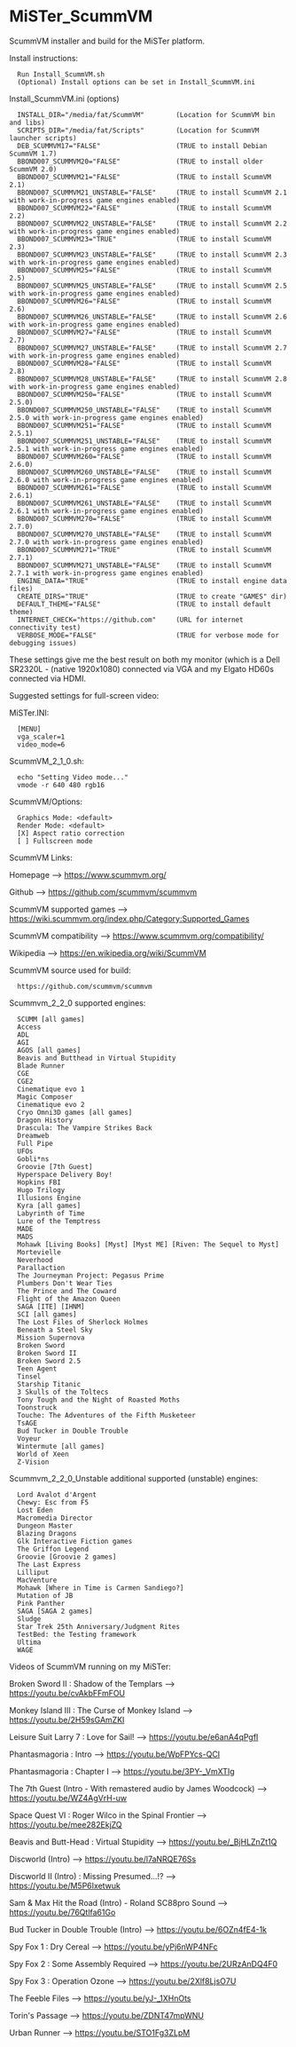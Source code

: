 # MiSTer_ScummVM
ScummVM installer and build for the MiSTer platform.

Install instructions:
     
      Run Install_ScummVM.sh
	  (Optional) Install options can be set in Install_ScummVM.ini 
	  
Install_ScummVM.ini (options)

      INSTALL_DIR="/media/fat/ScummVM"        (Location for ScummVM bin and libs) 
      SCRIPTS_DIR="/media/fat/Scripts"        (Location for ScummVM launcher scripts) 
      DEB_SCUMMVM17="FALSE"                   (TRUE to install Debian ScummVM 1.7)
      BBOND007_SCUMMVM20="FALSE"              (TRUE to install older ScummVM 2.0)
      BBOND007_SCUMMVM21="FALSE"              (TRUE to install ScummVM 2.1)
      BBOND007_SCUMMVM21_UNSTABLE="FALSE"     (TRUE to install ScummVM 2.1 with work-in-progress game engines enabled)
      BBOND007_SCUMMVM22="FALSE"              (TRUE to install ScummVM 2.2)
      BBOND007_SCUMMVM22_UNSTABLE="FALSE"     (TRUE to install ScummVM 2.2 with work-in-progress game engines enabled)
      BBOND007_SCUMMVM23="TRUE"               (TRUE to install ScummVM 2.3)
      BBOND007_SCUMMVM23_UNSTABLE="FALSE"     (TRUE to install ScummVM 2.3 with work-in-progress game engines enabled)
      BBOND007_SCUMMVM25="FALSE"              (TRUE to install ScummVM 2.5)
      BBOND007_SCUMMVM25_UNSTABLE="FALSE"     (TRUE to install ScummVM 2.5 with work-in-progress game engines enabled)
      BBOND007_SCUMMVM26="FALSE"              (TRUE to install ScummVM 2.6)
      BBOND007_SCUMMVM26_UNSTABLE="FALSE"     (TRUE to install ScummVM 2.6 with work-in-progress game engines enabled)
      BBOND007_SCUMMVM27="FALSE"              (TRUE to install ScummVM 2.7)
      BBOND007_SCUMMVM27_UNSTABLE="FALSE"     (TRUE to install ScummVM 2.7 with work-in-progress game engines enabled)
      BBOND007_SCUMMVM28="FALSE"              (TRUE to install ScummVM 2.8)
      BBOND007_SCUMMVM28_UNSTABLE="FALSE"     (TRUE to install ScummVM 2.8 with work-in-progress game engines enabled)
      BBOND007_SCUMMVM250="FALSE"             (TRUE to install ScummVM 2.5.0)
      BBOND007_SCUMMVM250_UNSTABLE="FALSE"    (TRUE to install ScummVM 2.5.0 with work-in-progress game engines enabled)
      BBOND007_SCUMMVM251="FALSE"             (TRUE to install ScummVM 2.5.1)
      BBOND007_SCUMMVM251_UNSTABLE="FALSE"    (TRUE to install ScummVM 2.5.1 with work-in-progress game engines enabled)
      BBOND007_SCUMMVM260="FALSE"             (TRUE to install ScummVM 2.6.0)
      BBOND007_SCUMMVM260_UNSTABLE="FALSE"    (TRUE to install ScummVM 2.6.0 with work-in-progress game engines enabled)
      BBOND007_SCUMMVM261="FALSE"             (TRUE to install ScummVM 2.6.1)
      BBOND007_SCUMMVM261_UNSTABLE="FALSE"    (TRUE to install ScummVM 2.6.1 with work-in-progress game engines enabled)
      BBOND007_SCUMMVM270="FALSE"             (TRUE to install ScummVM 2.7.0)
      BBOND007_SCUMMVM270_UNSTABLE="FALSE"    (TRUE to install ScummVM 2.7.0 with work-in-progress game engines enabled)
      BBOND007_SCUMMVM271="TRUE"              (TRUE to install ScummVM 2.7.1)
      BBOND007_SCUMMVM271_UNSTABLE="FALSE"    (TRUE to install ScummVM 2.7.1 with work-in-progress game engines enabled)
      ENGINE_DATA="TRUE"                      (TRUE to install engine data files)
      CREATE_DIRS="TRUE"                      (TRUE to create "GAMES" dir)
      DEFAULT_THEME="FALSE"                   (TRUE to install default theme)
      INTERNET_CHECK="https://github.com"     (URL for internet connectivity test)
      VERBOSE_MODE="FALSE"                    (TRUE for verbose mode for debugging issues)
	  
These settings give me the best result on both my monitor (which is a Dell SR2320L - 
(native 1920x1080) connected via VGA and my Elgato HD60s connected via HDMI. 

Suggested settings for full-screen video:

MiSTer.INI:

      [MENU]
      vga_scaler=1
      video_mode=6

ScummVM_2_1_0.sh:

      echo "Setting Video mode..."
      vmode -r 640 480 rgb16

ScummVM/Options:

      Graphics Mode: <default>
      Render Mode: <default>
      [X] Aspect ratio correction
      [ ] Fullscreen mode
	   
ScummVM Links:
       
Homepage --> https://www.scummvm.org/

Github --> https://github.com/scummvm/scummvm

ScummVM supported games --> https://wiki.scummvm.org/index.php/Category:Supported_Games

ScummVM compatibility --> https://www.scummvm.org/compatibility/

Wikipedia --> https://en.wikipedia.org/wiki/ScummVM

ScummVM source used for build:
       
      https://github.com/scummvm/scummvm
      
Scummvm_2_2_0 supported engines:

      SCUMM [all games]
      Access
      ADL
      AGI
      AGOS [all games]
      Beavis and Butthead in Virtual Stupidity
      Blade Runner
      CGE
      CGE2
      Cinematique evo 1
      Magic Composer
      Cinematique evo 2
      Cryo Omni3D games [all games]
      Dragon History
      Drascula: The Vampire Strikes Back
      Dreamweb
      Full Pipe
      UFOs
      Gobli*ns
      Groovie [7th Guest]
      Hyperspace Delivery Boy!
      Hopkins FBI
      Hugo Trilogy
      Illusions Engine
      Kyra [all games]
      Labyrinth of Time
      Lure of the Temptress
      MADE
      MADS
      Mohawk [Living Books] [Myst] [Myst ME] [Riven: The Sequel to Myst]
      Mortevielle
      Neverhood
      Parallaction
      The Journeyman Project: Pegasus Prime
      Plumbers Don't Wear Ties
      The Prince and The Coward
      Flight of the Amazon Queen
      SAGA [ITE] [IHNM]
      SCI [all games]
      The Lost Files of Sherlock Holmes
      Beneath a Steel Sky
      Mission Supernova
      Broken Sword
      Broken Sword II
      Broken Sword 2.5
      Teen Agent
      Tinsel
      Starship Titanic
      3 Skulls of the Toltecs
      Tony Tough and the Night of Roasted Moths
      Toonstruck
      Touche: The Adventures of the Fifth Musketeer
      TsAGE
      Bud Tucker in Double Trouble
      Voyeur
      Wintermute [all games]
      World of Xeen
      Z-Vision

Scummvm_2_2_0_Unstable additional supported (unstable) engines:

      Lord Avalot d'Argent
      Chewy: Esc from F5
      Lost Eden
      Macromedia Director
      Dungeon Master
      Blazing Dragons
      Glk Interactive Fiction games
      The Griffon Legend
      Groovie [Groovie 2 games]
      The Last Express
      Lilliput
      MacVenture
      Mohawk [Where in Time is Carmen Sandiego?]
      Mutation of JB
      Pink Panther
      SAGA [SAGA 2 games]
      Sludge
      Star Trek 25th Anniversary/Judgment Rites
      TestBed: the Testing framework
      Ultima
      WAGE

Videos of ScummVM running on my MiSTer:

Broken Sword II : Shadow of the Templars --> https://youtu.be/cvAkbFFmFOU

Monkey Island III : The Curse of Monkey Island --> https://youtu.be/2H59sGAmZKI

Leisure Suit Larry 7 : Love for Sail! --> https://youtu.be/e6anA4qPgfI

Phantasmagoria : Intro --> https://youtu.be/WpFPYcs-QCI

Phantasmagoria : Chapter I --> https://youtu.be/3PY-_VmXTIg

The 7th Guest (Intro - With remastered audio by James Woodcock) --> https://youtu.be/WZ4AgVrH-uw

Space Quest VI : Roger Wilco in the Spinal Frontier --> https://youtu.be/mee282EkjZQ

Beavis and Butt-Head : Virtual Stupidity --> https://youtu.be/_BjHLZnZt1Q

Discworld (Intro) --> https://youtu.be/l7aNRQE76Ss

Discworld II (Intro) : Missing Presumed...!? --> https://youtu.be/M5P6Ixetwuk

Sam & Max Hit the Road (Intro) - Roland SC88pro Sound --> https://youtu.be/76Qtlfa61Go

Bud Tucker in Double Trouble (Intro) --> https://youtu.be/6OZn4fE4-1k

Spy Fox 1 : Dry Cereal --> https://youtu.be/yPj6nWP4NFc

Spy Fox 2 : Some Assembly Required --> https://youtu.be/2URzAnDQ4F0

Spy Fox 3 : Operation Ozone --> https://youtu.be/2Xlf8LjsO7U

The Feeble Files --> https://youtu.be/yJ-_1XHnOts

Torin's Passage --> https://youtu.be/ZDNT47mpWNU

Urban Runner --> https://youtu.be/STO1Fg3ZLpM
